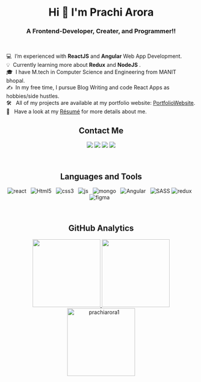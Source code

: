 ### <h1 align="center">Hi 👋  I'm **Prachi Arora** </h1>

### <h3 align="center">A Frontend-Developer, Creater, and Programmer!!</h3><br>

💻 &nbsp;I’m experienced with **ReactJS** and **Angular** Web App Development.\
💡 &nbsp;Currently learning more about **Redux** and **NodeJS** .\
🎓 &nbsp;I have M.tech in Computer Science and Engineering from MANIT bhopal.\
✍️ &nbsp;In my free time, I pursue Blog Writing and code React Apps as hobbies/side hustles.\
🛠 &nbsp; All of my projects are available at my portfolio website: [PortfolioWebsite](https://prachiarora1.github.io/portfolio/).\
📄 &nbsp; Have a look at my [Résumé](https://prachiarora1.github.io/portfolio/ResumeP.pdf) for more details about me.
<br>

### <h2 align="center">Contact Me</h2>
<p align="center">   
  <a href="mailto:prachiarora0111@gmail.com" target="_blank"><img src="https://img.shields.io/badge/-Gmail-F5F5F5?style=for-the-badge&logo=gmail&logoColor=DB4437"></a>
    <a href="https://www.linkedin.com/in/prachi-arora-09/" target="_blank"><img src="https://img.shields.io/badge/-LinkedIn-F5F5F5?style=for-the-badge&logo=linkedin&logoColor=0077b5"></a> 
  <a href="https://www.instagram.com/prachiarora____/“ target="_blank"><img src="https://img.shields.io/badge/-Instagram-F5F5F5?style=for-the-badge&logo=instagram&logoColor=C13584"></a>
  <a href="https://www.youtube.com/@FromMyLens111" target="_blank"><img src="https://img.shields.io/badge/YouTube-F5F5F5?style=for-the-badge&logo=youtube&logoColor=FF0000"></a>
</p>
<br>

### <h2 align="center">Languages and Tools </h2>
<p align="center">
  	<img src="https://img.shields.io/badge/React-20232A?style=for-the-badge&logo=react&logoColor=61DAFB" alt="react" />&nbsp;&nbsp;
    <img src="https://img.shields.io/badge/HTML5-E34F26?style=for-the-badge&logo=html5&logoColor=white" alt="Html5" />&nbsp;&nbsp;
  	<img src="https://img.shields.io/badge/CSS3-1572B6?style=for-the-badge&logo=css3&logoColor=white" alt="css3" />&nbsp;&nbsp;
	  <img src="https://img.shields.io/badge/JavaScript-F7DF1E?style=for-the-badge&logo=javascript&logoColor=black" alt="js" />&nbsp;&nbsp;
	  <img src="https://img.shields.io/badge/MongoDB-%234ea94b.svg?&style=for-the-badge&logo=mongodb&logoColor=white" alt="mongo" />&nbsp;&nbsp;
    <img src="https://img.shields.io/badge/Angular-DD0031?style=for-the-badge&logo=angular&logoColor=white" alt="Angular">&nbsp;&nbsp;
    <img src="https://img.shields.io/badge/Sass-CC6699?style=for-the-badge&logo=sass&logoColor=white" alt="SASS">
	  <img src="https://img.shields.io/badge/-Redux-61DAFB?style=for-the-badge&logo=redux&logoColor=white" alt="redux" />&nbsp;&nbsp;
	  <img src="https://img.shields.io/badge/-Figma-D3D3D3?style=for-the-badge&logo=figma&logoColor=colorful" alt="figma" />&nbsp;&nbsp;
</p>
<br>
  

### <h2 align="center">GitHub Analytics </h2>


<p align="center">
<a href="https://github.com/prachiarora1">
  <img height="180em" src="https://github-readme-stats.vercel.app/api?username=prachiarora1&show_icons=true&locale=en&theme=algolia"/>
  <img height="180em" src="https://github-readme-stats.vercel.app/api/top-langs?username=prachiarora1&show_icons=true&locale=en&layout=compact&theme=algolia"/>
  <img height="180em" src="https://github-readme-streak-stats.herokuapp.com/?user=prachiarora1&theme=algolia" alt="prachiarora1" />
</a>
</p>


[website]: https://github.com/prachiarora1/

